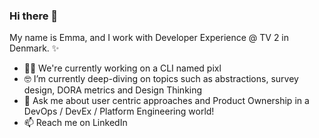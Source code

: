 ### Hi there 👋

My name is Emma, and I work with Developer Experience @ TV 2 in Denmark. ✨


- 👩‍💻 We're currently working on a CLI named pixl
- 🤓 I’m currently deep-diving on topics such as abstractions, survey design, DORA metrics and Design Thinking
- 💬 Ask me about user centric approaches and Product Ownership in a DevOps / DevEx / Platform Engineering world! 
- 📫 Reach me on LinkedIn

